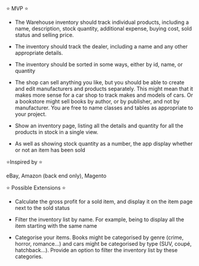⭐ MVP ⭐

- The Warehouse inventory should track individual products, including a name, description, stock quantity, additional expense, buying cost, sold status and selling price.

- The inventory should track the dealer, including a name and any other appropriate details.

- The inventory should be sorted in some ways, either by id, name, or quantity

- The shop can sell anything you like, but you should be able to create and edit manufacturers and products separately.
    This might mean that it makes more sense for a car shop to track makes and models of cars. Or a bookstore might sell books by author, or by publisher, and not by manufacturer. You are free to name classes and tables as appropriate to your project.

- Show an inventory page, listing all the details and quantity for all the products in stock in a single view.

- As well as showing stock quantity as a number, the app display whether or not an item has been sold

⭐Inspired by ⭐

eBay, Amazon (back end only), Magento

⭐ Possible Extensions ⭐
 
- Calculate the gross profit for a sold item, and display it on the item page next to the sold status

- Filter the inventory list by name. For example, being to display all the item starting with the same name

- Categorise your items. Books might be categorised by genre (crime, horror, romance...) and cars might be categorised by type (SUV, coupé, hatchback...). Provide an option to filter the inventory list by these categories.
